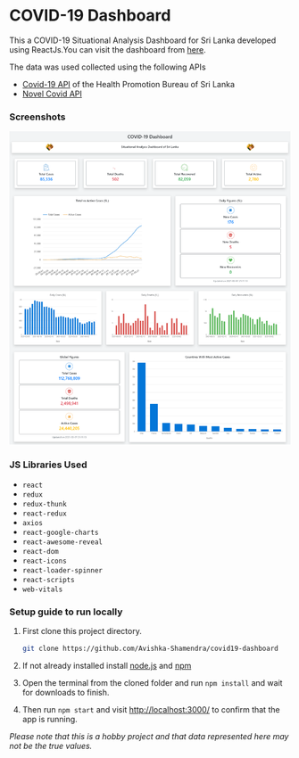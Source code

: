 # COVID-19 Dashboard

This a COVID-19 Situational Analysis Dashboard for Sri Lanka developed using ReactJs.You can visit the dashboard from [here](http://covid-19-dashboard-sl.herokuapp.com/).

The data was used collected using the following APIs 
- [Covid-19 API](https://hpb.health.gov.lk/en/api-documentation) of the Health Promotion Bureau of Sri Lanka
- [Novel Covid API](https://documenter.getpostman.com/view/8854915/SzS7R6uu?version=latest)

### Screenshots

![Screenshot](screenshot.png) 

### JS Libraries Used

- `react`
- `redux`
- `redux-thunk`
- `react-redux`
- `axios`
- `react-google-charts` 
- `react-awesome-reveal`
- `react-dom`
- `react-icons`
- `react-loader-spinner`
- `react-scripts`
- `web-vitals`

### Setup guide to run locally

1. First clone this project directory.
    ```bash
    git clone https://github.com/Avishka-Shamendra/covid19-dashboard
    ```
2. If not already installed install [node.js](https://nodejs.org/en/) and [npm](https://www.npmjs.com/get-npm)

3. Open the terminal from the cloned folder and run `npm install` and wait for downloads to finish.
    
4. Then run `npm start` and visit <http://localhost:3000/> to confirm that the app is running.


*Please note that this is a hobby project and that data represented here may not be the true values.*


